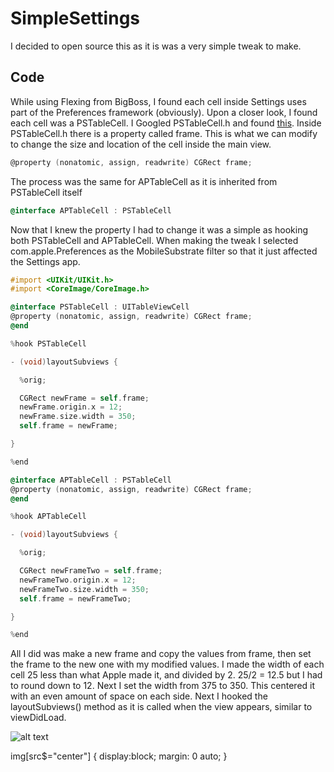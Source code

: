 # SimpleSettings

I decided to open source this as it is was a very simple tweak to make.

## Code

While using Flexing from BigBoss, I found each cell inside Settings uses part of the Preferences framework (obviously). Upon a closer look, I found each cell was a PSTableCell. I Googled PSTableCell.h and found [this](https://github.com/nst/iOS-Runtime-Headers/blob/master/PrivateFrameworks/Preferences.framework/PSTableCell.h "iOS Runtime Headers"). Inside PSTableCell.h there is a property called frame. This is what we can modify to change the size and location of the cell inside the main view. 

```objective-c
@property (nonatomic, assign, readwrite) CGRect frame;
```

The process was the same for APTableCell as it is inherited from PSTableCell itself

```objective-c
@interface APTableCell : PSTableCell
```

Now that I knew the property I had to change it was a simple as hooking both PSTableCell and APTableCell. When making the tweak I selected com.apple.Preferences as the MobileSubstrate filter so that it just affected the Settings app.

```objective-c
#import <UIKit/UIKit.h>
#import <CoreImage/CoreImage.h>

@interface PSTableCell : UITableViewCell
@property (nonatomic, assign, readwrite) CGRect frame;
@end

%hook PSTableCell

- (void)layoutSubviews {

  %orig;

  CGRect newFrame = self.frame;
  newFrame.origin.x = 12;
  newFrame.size.width = 350;
  self.frame = newFrame;

}

%end

@interface APTableCell : PSTableCell
@property (nonatomic, assign, readwrite) CGRect frame;
@end

%hook APTableCell

- (void)layoutSubviews {

  %orig;

  CGRect newFrameTwo = self.frame;
  newFrameTwo.origin.x = 12;
  newFrameTwo.size.width = 350;
  self.frame = newFrameTwo;

}

%end
```

All I did was make a new frame and copy the values from frame, then set the frame to the new one with my modified values. I made the width of each cell 25 less than what Apple made it, and divided by 2. 25/2 = 12.5 but I had to round down to 12. Next I set the width from 375 to 350. This centered it with an even amount of space on each side. Next I hooked the layoutSubviews() method as it is called when the view appears, similar to viewDidLoad.

![alt text](https://github.com/MTACS/MTACS.github.io/blob/master/content/media/simplesettings.jpg?style=center)

img[src$="center"] {
  display:block;
  margin: 0 auto;
}
